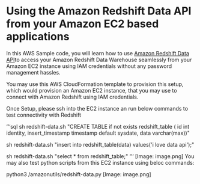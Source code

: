 # Using the Amazon Redshift Data API from your Amazon EC2 based applications

In this AWS Sample code, you will learn how to use [Amazon Redshift Data API](https://docs.aws.amazon.com/redshift/latest/mgmt/data-api.html)to access your Amazon Redshift Data Warehouse seamlessly from your Amazon EC2 instance using IAM credentials without any password management hassles.

You may use this AWS CloudFormation template to provision this setup, which would provision an Amazon EC2 instance, that you may use to connect with Amazon Redshift using IAM credentials.

Once Setup, please ssh into the EC2 instance an run below commands to test connectivity with Redshift

‘’‘sql
sh redshift-data.sh "CREATE TABLE if not exists redshift_table ( id int identity, insert_timestamp timestamp default sysdate, data varchar(max))"

sh redshift-data.sh "insert into redshift_table(data) values('i love data api');"

sh redshift-data.sh "select * from redshift_table;"
‘’‘
[Image: image.png]
You may also test python scripts from this EC2 instance using beloc commands:

python3 /amazonutils/redshift-data.py
[Image: image.png]

